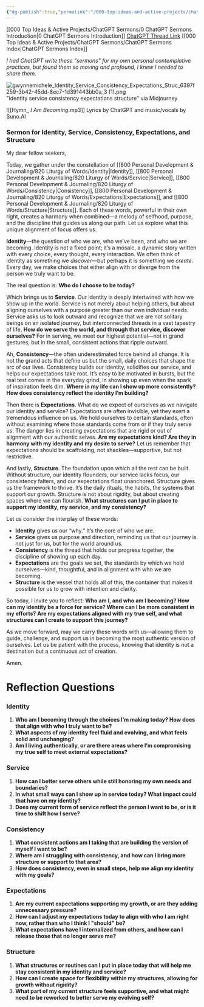 ```yaml
---
{"dg-publish":true,"permalink":"/000-top-ideas-and-active-projects/chat-gpt-sermons/my-word-algorithm-daily-sermons/10-20-2024-sunday-identity-service-consistency-expectations-structure/"}
---
```


[[000 Top Ideas & Active Projects/ChatGPT Sermons/0 ChatGPT Sermons Introduction\|0 ChatGPT Sermons Introduction]]
[ChatGPT Thread Link](https://chatgpt.com/share/67145c06-d80c-8012-b9a8-d43e1e6f0dbc)
[[000 Top Ideas & Active Projects/ChatGPT Sermons/ChatGPT Sermons Index\|ChatGPT Sermons Index]]

*I had ChatGPT write these "sermons" for my own personal contemplative practices, but found them so moving and profound, I knew I needed to share them.*

![gwynnemichele_Identity_Service_Consistency_Expectations_Struc_6397f259-3b42-45dd-8ec7-1d391443bb0a_3 (1).png](/img/user/900%20Admin%20Files/902%20Attachments/gwynnemichele_Identity_Service_Consistency_Expectations_Struc_6397f259-3b42-45dd-8ec7-1d391443bb0a_3%20(1).png)
"identity service consistency expectations structure" via Midjourney

![[Hymn_ _I Am Becoming_.mp3]]
Lyrics by ChatGPT and music/vocals by Suno.AI

### Sermon for Identity, Service, Consistency, Expectations, and Structure

My dear fellow seekers,

Today, we gather under the constellation of [[800 Personal Development & Journaling/820 Liturgy of Words/Identity\|Identity]], [[800 Personal Development & Journaling/820 Liturgy of Words/Service\|Service]], [[800 Personal Development & Journaling/820 Liturgy of Words/Consistency\|Consistency]], [[800 Personal Development & Journaling/820 Liturgy of Words/Expectations\|Expectations]], and [[800 Personal Development & Journaling/820 Liturgy of Words/Structure\|Structure]]. Each of these words, powerful in their own right, creates a harmony when combined—a melody of selfhood, purpose, and the discipline that guides us along our path. Let us explore what this unique alignment of focus offers us.

**Identity**—the question of who we are, who we’ve been, and who we are becoming. Identity is not a fixed point; it’s a mosaic, a dynamic story written with every choice, every thought, every interaction. We often think of identity as something we *discover*—but perhaps it is something we *create*. Every day, we make choices that either align with or diverge from the person we truly want to be. 

The real question is: **Who do I choose to be today?**

Which brings us to **Service**. Our identity is deeply intertwined with how we show up in the world. Service is not merely about helping others, but about aligning ourselves with a purpose greater than our own individual needs. Service asks us to look outward and recognize that we are not solitary beings on an isolated journey, but interconnected threads in a vast tapestry of life. **How do we serve the world, and through that service, discover ourselves?** For in serving, we meet our highest potential—not in grand gestures, but in the small, consistent actions that ripple outward.

Ah, **Consistency**—the often underestimated force behind all change. It is not the grand acts that define us but the small, daily choices that shape the arc of our lives. Consistency builds our identity, solidifies our service, and helps our expectations take root. It’s easy to be motivated in bursts, but the real test comes in the everyday grind, in showing up even when the spark of inspiration feels dim. **Where in my life can I show up more consistently? How does consistency reflect the identity I’m building?**

Then there is **Expectations**. What do we expect of ourselves as we navigate our identity and service? Expectations are often invisible, yet they exert a tremendous influence on us. We hold ourselves to certain standards, often without examining where those standards come from or if they truly serve us. The danger lies in creating expectations that are rigid or out of alignment with our authentic selves. **Are my expectations kind? Are they in harmony with my identity and my desire to serve?** Let us remember that expectations should be scaffolding, not shackles—supportive, but not restrictive.

And lastly, **Structure**. The foundation upon which all the rest can be built. Without structure, our identity flounders, our service lacks focus, our consistency falters, and our expectations float unanchored. Structure gives us the framework to thrive. It’s the daily rituals, the habits, the systems that support our growth. Structure is not about rigidity, but about creating spaces where we can flourish. **What structures can I put in place to support my identity, my service, and my consistency?**

Let us consider the interplay of these words:

- **Identity** gives us our “why.” It’s the core of who we are.
- **Service** gives us purpose and direction, reminding us that our journey is not just for us, but for the world around us.
- **Consistency** is the thread that holds our progress together, the discipline of showing up each day.
- **Expectations** are the goals we set, the standards by which we hold ourselves—kind, thoughtful, and in alignment with who we are becoming.
- **Structure** is the vessel that holds all of this, the container that makes it possible for us to grow with intention and clarity.

So today, I invite you to reflect: **Who am I, and who am I becoming? How can my identity be a force for service? Where can I be more consistent in my efforts? Are my expectations aligned with my true self, and what structures can I create to support this journey?**

As we move forward, may we carry these words with us—allowing them to guide, challenge, and support us in becoming the most authentic version of ourselves. Let us be patient with the process, knowing that identity is not a destination but a continuous act of creation.

Amen.

# Reflection Questions 
### **Identity**

1. **Who am I becoming through the choices I’m making today? How does that align with who I truly want to be?**
2. **What aspects of my identity feel fluid and evolving, and what feels solid and unchanging?**
3. **Am I living authentically, or are there areas where I’m compromising my true self to meet external expectations?**

### **Service**

1. **How can I better serve others while still honoring my own needs and boundaries?**
2. **In what small ways can I show up in service today? What impact could that have on my identity?**
3. **Does my current form of service reflect the person I want to be, or is it time to shift how I serve?**

### **Consistency**

1. **What consistent actions am I taking that are building the version of myself I want to be?**
2. **Where am I struggling with consistency, and how can I bring more structure or support to that area?**
3. **How does consistency, even in small steps, help me align my identity with my goals?**

### **Expectations**

1. **Are my current expectations supporting my growth, or are they adding unnecessary pressure?**
2. **How can I adjust my expectations today to align with who I am right now, rather than who I think I "should" be?**
3. **What expectations have I internalized from others, and how can I release those that no longer serve me?**

### **Structure**

1. **What structures or routines can I put in place today that will help me stay consistent in my identity and service?**
2. **How can I create space for flexibility within my structures, allowing for growth without rigidity?**
3. **What part of my current structure feels supportive, and what might need to be reworked to better serve my evolving self?**